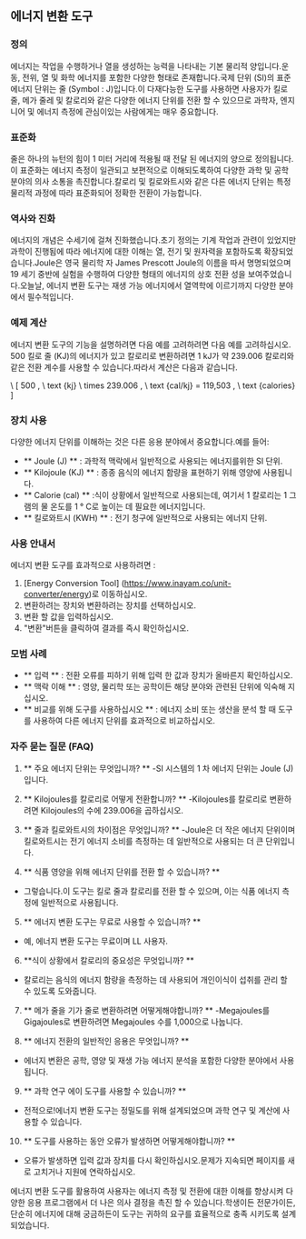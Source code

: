 ## 에너지 변환 도구

### 정의
에너지는 작업을 수행하거나 열을 생성하는 능력을 나타내는 기본 물리적 양입니다.운동, 전위, 열 및 화학 에너지를 포함한 다양한 형태로 존재합니다.국제 단위 (SI)의 표준 에너지 단위는 줄 (Symbol : J)입니다.이 다재다능한 도구를 사용하면 사용자가 킬로 줄, 메가 줄레 및 칼로리와 같은 다양한 에너지 단위를 전환 할 수 있으므로 과학자, 엔지니어 및 에너지 측정에 관심이있는 사람에게는 매우 중요합니다.

### 표준화
줄은 하나의 뉴턴의 힘이 1 미터 거리에 적용될 때 전달 된 에너지의 양으로 정의됩니다.이 표준화는 에너지 측정이 일관되고 보편적으로 이해되도록하여 다양한 과학 및 공학 분야의 의사 소통을 촉진합니다.칼로리 및 킬로와트시와 같은 다른 에너지 단위는 특정 물리적 과정에 따라 표준화되어 정확한 전환이 가능합니다.

### 역사와 진화
에너지의 개념은 수세기에 걸쳐 진화했습니다.초기 정의는 기계 작업과 관련이 있었지만 과학이 진행됨에 따라 에너지에 대한 이해는 열, 전기 및 원자력을 포함하도록 확장되었습니다.Joule은 영국 물리학 자 James Prescott Joule의 이름을 따서 명명되었으며 19 세기 중반에 실험을 수행하여 다양한 형태의 에너지의 상호 전환 성을 보여주었습니다.오늘날, 에너지 변환 도구는 재생 가능 에너지에서 열역학에 이르기까지 다양한 분야에서 필수적입니다.

### 예제 계산
에너지 변환 도구의 기능을 설명하려면 다음 예를 고려하려면 다음 예를 고려하십시오. 500 킬로 줄 (KJ)의 에너지가 있고 칼로리로 변환하려면 1 kJ가 약 239.006 칼로리와 같은 전환 계수를 사용할 수 있습니다.따라서 계산은 다음과 같습니다.

\ [
500 \, \ text {kj} \ times 239.006 \, \ text {cal/kj} = 119,503 \, \ text {calories}
\]

### 장치 사용
다양한 에너지 단위를 이해하는 것은 다른 응용 분야에서 중요합니다.예를 들어:
- ** Joule (J) ** : 과학적 맥락에서 일반적으로 사용되는 에너지를위한 SI 단위.
- ** Kilojoule (KJ) ** : 종종 음식의 에너지 함량을 표현하기 위해 영양에 사용됩니다.
- ** Calorie (cal) ** :식이 상황에서 일반적으로 사용되는데, 여기서 1 칼로리는 1 그램의 물 온도를 1 ° C로 높이는 데 필요한 에너지입니다.
- ** 킬로와트시 (KWH) ** : 전기 청구에 일반적으로 사용되는 에너지 단위.

### 사용 안내서
에너지 변환 도구를 효과적으로 사용하려면 :
1. [Energy Conversion Tool] (https://www.inayam.co/unit-converter/energy)로 이동하십시오.
2. 변환하려는 장치와 변환하려는 장치를 선택하십시오.
3. 변환 할 값을 입력하십시오.
4. "변환"버튼을 클릭하여 결과를 즉시 확인하십시오.

### 모범 사례
- ** 입력 ** : 전환 오류를 피하기 위해 입력 한 값과 장치가 올바른지 확인하십시오.
- ** 맥락 이해 ** : 영양, 물리학 또는 공학이든 해당 분야와 관련된 단위에 익숙해 지십시오.
- ** 비교를 위해 도구를 사용하십시오 ** : 에너지 소비 또는 생산을 분석 할 때 도구를 사용하여 다른 에너지 단위를 효과적으로 비교하십시오.

### 자주 묻는 질문 (FAQ)

1. ** 주요 에너지 단위는 무엇입니까? **
-SI 시스템의 1 차 에너지 단위는 Joule (J)입니다.

2. ** Kilojoules를 칼로리로 어떻게 전환합니까? **
-Kilojoules를 칼로리로 변환하려면 Kilojoules의 수에 239.006을 곱하십시오.

3. ** 줄과 킬로와트시의 차이점은 무엇입니까? **
-Joule은 더 작은 에너지 단위이며 킬로와트시는 전기 에너지 소비를 측정하는 데 일반적으로 사용되는 더 큰 단위입니다.

4. ** 식품 영양을 위해 에너지 단위를 전환 할 수 있습니까? **
- 그렇습니다.이 도구는 킬로 줄과 칼로리를 전환 할 수 있으며, 이는 식품 에너지 측정에 일반적으로 사용됩니다.

5. ** 에너지 변환 도구는 무료로 사용할 수 있습니까? **
- 예, 에너지 변환 도구는 무료이며 LL 사용자.

6. **식이 상황에서 칼로리의 중요성은 무엇입니까? **
- 칼로리는 음식의 에너지 함량을 측정하는 데 사용되어 개인이식이 섭취를 관리 할 수 ​​있도록 도와줍니다.

7. ** 메가 줄을 기가 줄로 변환하려면 어떻게해야합니까? **
-Megajoules를 Gigajoules로 변환하려면 Megajoules 수를 1,000으로 나눕니다.

8. ** 에너지 전환의 일반적인 응용은 무엇입니까? **
- 에너지 변환은 공학, 영양 및 재생 가능 에너지 분석을 포함한 다양한 분야에서 사용됩니다.

9. ** 과학 연구 에이 도구를 사용할 수 있습니까? **
- 전적으로!에너지 변환 도구는 정밀도를 위해 설계되었으며 과학 연구 및 계산에 사용할 수 있습니다.

10. ** 도구를 사용하는 동안 오류가 발생하면 어떻게해야합니까? **
- 오류가 발생하면 입력 값과 장치를 다시 확인하십시오.문제가 지속되면 페이지를 새로 고치거나 지원에 연락하십시오.

에너지 변환 도구를 활용하여 사용자는 에너지 측정 및 전환에 대한 이해를 향상시켜 다양한 응용 프로그램에서 더 나은 의사 결정을 촉진 할 수 있습니다.학생이든 전문가이든, 단순히 에너지에 대해 궁금하든이 도구는 귀하의 요구를 효율적으로 충족 시키도록 설계되었습니다.